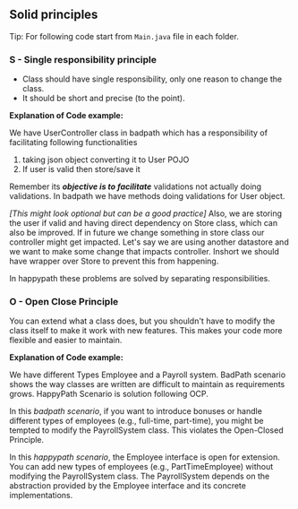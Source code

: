## Solid principles
Tip: For following code start from `Main.java` file in each folder.

### S - Single responsibility principle
- Class should have single responsibility, only one reason to change the class.
- It should be short and precise (to the point).

**Explanation of Code example:**

We have UserController class in badpath which has a responsibility of facilitating following functionalities
  1. taking json object converting it to User POJO
  2. If user is valid then store/save it

Remember its ***objective is to facilitate*** validations not actually doing validations. In badpath we have methods doing 
validations for User object.

*[This might look optional but can be a good practice]*
Also, we are storing the user if valid and having direct dependency on Store class, which can also be improved. 
If in future we change something in store class our controller might get impacted. Let's say we are using another 
datastore and we want to make some change that impacts controller. Inshort we should have wrapper over Store to prevent 
this from happening.

In happypath these problems are solved by separating responsibilities.


### O - Open Close Principle
You can extend what a class does, but you shouldn't have to modify the class itself to make it work with new features. 
This makes your code more flexible and easier to maintain.

**Explanation of Code example:**

We have different Types Employee and a Payroll system. BadPath scenario shows the way classes are written are difficult to maintain as requirements grows.
HappyPath Scenario is solution following OCP.

In this *badpath scenario*, if you want to introduce bonuses or handle different types of employees (e.g., full-time, part-time), 
you might be tempted to modify the PayrollSystem class. 
This violates the Open-Closed Principle.

In this *happypath scenario*, the Employee interface is open for extension. 
You can add new types of employees (e.g., PartTimeEmployee) without modifying the PayrollSystem class. 
The PayrollSystem depends on the abstraction provided by the Employee interface and its concrete implementations.
